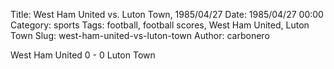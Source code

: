 Title: West Ham United vs. Luton Town, 1985/04/27
Date: 1985/04/27 00:00
Category: sports
Tags: football, football scores, West Ham United, Luton Town
Slug: west-ham-united-vs-luton-town
Author: carbonero


West Ham United 0 - 0 Luton Town

